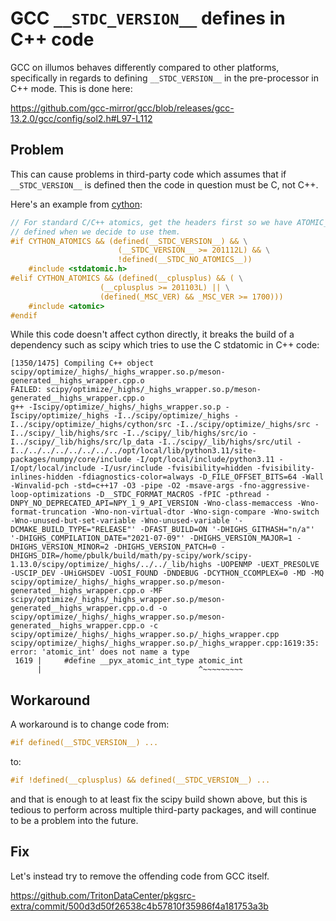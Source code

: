 # GCC `__STDC_VERSION__` defines in C++ code

GCC on illumos behaves differently compared to other platforms, specifically
in regards to defining `__STDC_VERSION__` in the pre-processor in C++ mode.
This is done here:

<https://github.com/gcc-mirror/gcc/blob/releases/gcc-13.2.0/gcc/config/sol2.h#L97-L112>

## Problem

This can cause problems in third-party code which assumes that if
`__STDC_VERSION__` is defined then the code in question must be C, not C++.

Here's an example from [cython](https://github.com/cython/cython/blob/3.0.10/Cython/Utility/MemoryView_C.c#L34-L44):

```c
// For standard C/C++ atomics, get the headers first so we have ATOMIC_INT_LOCK_FREE
// defined when we decide to use them.
#if CYTHON_ATOMICS && (defined(__STDC_VERSION__) && \
                        (__STDC_VERSION__ >= 201112L) && \
                        !defined(__STDC_NO_ATOMICS__))
    #include <stdatomic.h>
#elif CYTHON_ATOMICS && (defined(__cplusplus) && ( \
                    (__cplusplus >= 201103L) || \
                    (defined(_MSC_VER) && _MSC_VER >= 1700)))
    #include <atomic>
#endif
```

While this code doesn't affect cython directly, it breaks the build of a
dependency such as scipy which tries to use the C stdatomic in C++ code:

```
[1350/1475] Compiling C++ object scipy/optimize/_highs/_highs_wrapper.so.p/meson-generated__highs_wrapper.cpp.o
FAILED: scipy/optimize/_highs/_highs_wrapper.so.p/meson-generated__highs_wrapper.cpp.o 
g++ -Iscipy/optimize/_highs/_highs_wrapper.so.p -Iscipy/optimize/_highs -I../scipy/optimize/_highs -I../scipy/optimize/_highs/cython/src -I../scipy/optimize/_highs/src -I../scipy/_lib/highs/src -I../scipy/_lib/highs/src/io -I../scipy/_lib/highs/src/lp_data -I../scipy/_lib/highs/src/util -I../../../../../../../../opt/local/lib/python3.11/site-packages/numpy/core/include -I/opt/local/include/python3.11 -I/opt/local/include -I/usr/include -fvisibility=hidden -fvisibility-inlines-hidden -fdiagnostics-color=always -D_FILE_OFFSET_BITS=64 -Wall -Winvalid-pch -std=c++17 -O3 -pipe -O2 -msave-args -fno-aggressive-loop-optimizations -D__STDC_FORMAT_MACROS -fPIC -pthread -DNPY_NO_DEPRECATED_API=NPY_1_9_API_VERSION -Wno-class-memaccess -Wno-format-truncation -Wno-non-virtual-dtor -Wno-sign-compare -Wno-switch -Wno-unused-but-set-variable -Wno-unused-variable '-DCMAKE_BUILD_TYPE="RELEASE"' -DFAST_BUILD=ON '-DHIGHS_GITHASH="n/a"' '-DHIGHS_COMPILATION_DATE="2021-07-09"' -DHIGHS_VERSION_MAJOR=1 -DHIGHS_VERSION_MINOR=2 -DHIGHS_VERSION_PATCH=0 -DHIGHS_DIR=/home/pbulk/build/math/py-scipy/work/scipy-1.13.0/scipy/optimize/_highs/../../_lib/highs -UOPENMP -UEXT_PRESOLVE -USCIP_DEV -UHiGHSDEV -UOSI_FOUND -DNDEBUG -DCYTHON_CCOMPLEX=0 -MD -MQ scipy/optimize/_highs/_highs_wrapper.so.p/meson-generated__highs_wrapper.cpp.o -MF scipy/optimize/_highs/_highs_wrapper.so.p/meson-generated__highs_wrapper.cpp.o.d -o scipy/optimize/_highs/_highs_wrapper.so.p/meson-generated__highs_wrapper.cpp.o -c scipy/optimize/_highs/_highs_wrapper.so.p/_highs_wrapper.cpp
scipy/optimize/_highs/_highs_wrapper.so.p/_highs_wrapper.cpp:1619:35: error: 'atomic_int' does not name a type
 1619 |     #define __pyx_atomic_int_type atomic_int
      |                                   ^~~~~~~~~~
```

## Workaround

A workaround is to change code from:

```c
#if defined(__STDC_VERSION__) ...
```

to:

```c
#if !defined(__cplusplus) && defined(__STDC_VERSION__) ...
```

and that is enough to at least fix the scipy build shown above, but this is
tedious to perform across multiple third-party packages, and will continue to
be a problem into the future.

## Fix

Let's instead try to remove the offending code from GCC itself.

<https://github.com/TritonDataCenter/pkgsrc-extra/commit/500d3d50f26538c4b57810f35986f4a181753a3b>
